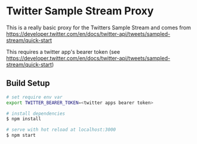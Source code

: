 # Twitter Sample Stream Proxy
This is a really basic proxy for the Twitters Sample Stream and comes from https://developer.twitter.com/en/docs/twitter-api/tweets/sampled-stream/quick-start


This requires a twitter app's bearer token (see https://developer.twitter.com/en/docs/twitter-api/tweets/sampled-stream/quick-start)

## Build Setup

```bash
# set require env var
export TWITTER_BEARER_TOKEN=<twitter apps bearer token>

# install dependencies
$ npm install

# serve with hot reload at localhost:3000
$ npm start
```


